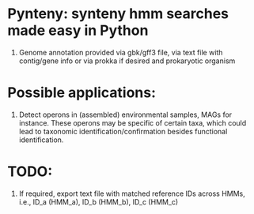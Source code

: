 # Pynteny: synteny hmm searches made easy in Python

1. Genome annotation provided via gbk/gff3 file, via text file with contig/gene info or via prokka if desired and prokaryotic organism

# Possible applications:

1. Detect operons in (assembled) environmental samples, MAGs for instance. These operons may be specific of certain taxa, which could lead to taxonomic identification/confirmation besides functional identification.


# TODO: 
1. If required, export text file with matched reference IDs across HMMs, i.e.,
    ID_a (HMM_a), ID_b (HMM_b), ID_c (HMM_c)